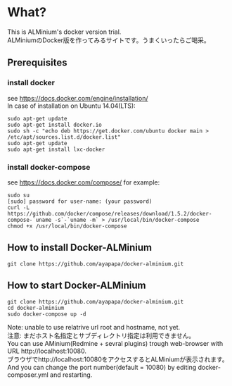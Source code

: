 # What?
This is ALMinium's docker version trial.  
ALMiniumのDocker版を作ってみるサイトです。うまくいったらご喝采。  

## Prerequisites
### install docker
see https://docs.docker.com/engine/installation/   
In case of installation on Ubuntu 14.04(LTS):  
```shell
sudo apt-get update
sudo apt-get install docker.io
sudo sh -c "echo deb https://get.docker.com/ubuntu docker main > /etc/apt/sources.list.d/docker.list"
sudo apt-get update
sudo apt-get install lxc-docker
```

### install docker-compose
see https://docs.docker.com/compose/
for example:
```shell
sudo su
[sudo] password for user-name: (your password)
curl -L https://github.com/docker/compose/releases/download/1.5.2/docker-compose-`uname -s`-`uname -m` > /usr/local/bin/docker-compose
chmod +x /usr/local/bin/docker-compose
```

## How to install Docker-ALMinium
```shell
git clone https://github.com/ayapapa/docker-alminium.git  
```

## How to start Docker-ALMinium
```shell
git clone https://github.com/ayapapa/docker-alminium.git  
cd docker-alminium  
sudo docker-compose up -d  
```
Note: unable to use relatrive url root and hostname, not yet.  
注意: まだホスト名指定とサブディレクトリ指定は利用できません。  
You can use AMinium(Redmine + sevral plugins) trough web-browser with URL http://localhost:10080.  
ブラウザでhttp://localhost:10080をアクセスするとALMiniumが表示されます。  
And you can change the port number(default = 10080) by editing docker-composer.yml and restarting.
